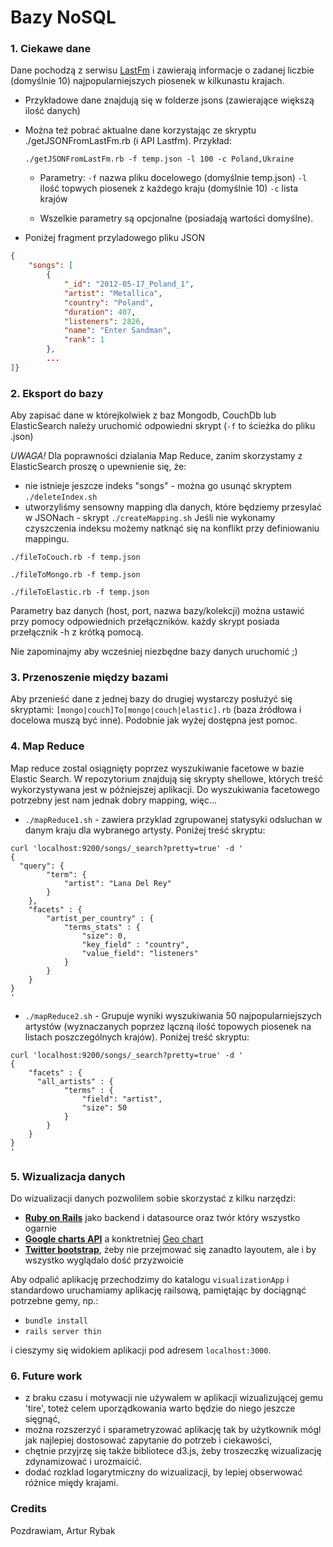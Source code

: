   Bazy NoSQL
===============

### 1. Ciekawe dane

Dane pochodzą z serwisu [LastFm](http://lastfm.pl/) i zawierają informacje o zadanej liczbie (domyślnie 10) najpopularniejszych piosenek w kilkunastu krajach.
   
   * Przykładowe dane znajdują się w folderze jsons (zawierające większą ilość danych)

   * Można też pobrać aktualne dane korzystając ze skryptu ./getJSONFromLastFm.rb (i API Lastfm). Przykład:
      
      `./getJSONFromLastFm.rb -f temp.json -l 100 -c Poland,Ukraine`

      * Parametry: 
                 `-f` nazwa pliku docelowego (domyślnie temp.json)
                 `-l` ilość topwych piosenek z każdego kraju (domyślnie 10)
                 `-c` lista krajów

      * Wszelkie parametry są opcjonalne (posiadają wartości domyślne).
      
   * Poniżej fragment przyladowego pliku JSON
      
```json
{
    "songs": [
        {
            "_id": "2012-05-17_Poland_1", 
            "artist": "Metallica", 
            "country": "Poland", 
            "duration": 407, 
            "listeners": 2826, 
            "name": "Enter Sandman", 
            "rank": 1
        }, 
        ...
]}
```


### 2. Eksport do bazy

Aby zapisać dane w którejkolwiek z baz Mongodb, CouchDb lub ElasticSearch należy uruchomić odpowiedni skrypt (`-f` to ścieżka do pliku .json)

_UWAGA!_ Dla poprawności dzialania Map Reduce, zanim skorzystamy z ElasticSearch proszę o upewnienie się, że:
   * nie istnieje jeszcze indeks "songs" - można go usunąć skryptem `./deleteIndex.sh`
   * utworzyliśmy sensowny mapping dla danych, które będziemy przesylać w JSONach - skrypt `./createMapping.sh`
   Jeśli nie wykonamy czyszczenia indeksu możemy natknąć się na konflikt przy definiowaniu mappingu.

   `./fileToCouch.rb -f temp.json`

   `./fileToMongo.rb -f temp.json`

   `./fileToElastic.rb -f temp.json`

   Parametry baz danych (host, port, nazwa bazy/kolekcji) można ustawić przy pomocy odpowiednich przełączników. każdy skrypt posiada przełącznik -h z krótką pomocą.
   
   Nie zapominajmy aby wcześniej niezbędne bazy danych uruchomić ;)


### 3. Przenoszenie między bazami

Aby przenieść dane z jednej bazy do drugiej wystarczy posłużyć się skryptami: `[mongo|couch]To[mongo|couch|elastic].rb` (baza źródłowa i docelowa muszą być inne).
Podobnie jak wyżej dostępna jest pomoc.


### 4. Map Reduce

Map reduce zostal osiągnięty poprzez wyszukiwanie facetowe w bazie Elastic Search. W repozytorium znajdują się skrypty shellowe, których treść wykorzystywana jest w późniejszej aplikacji.
Do wyszukiwania facetowego potrzebny jest nam jednak dobry mapping, więc...

  
   * `./mapReduce1.sh` - zawiera przyklad zgrupowanej statysyki odsluchan w danym kraju dla wybranego artysty. Poniżej treść skryptu:

```
curl 'localhost:9200/songs/_search?pretty=true' -d '
{
  "query": {
		"term": {
			"artist": "Lana Del Rey"
		}
	},
	"facets" : {
		"artist_per_country" : {
			"terms_stats" : {
				"size": 0,
				"key_field" : "country",
				"value_field": "listeners"
			}
		}
	}
}
'
```

  * `./mapReduce2.sh` - Grupuje wyniki wyszukiwania 50 najpopularniejszych artystów (wyznaczanych poprzez lączną ilość topowych piosenek na listach poszczególnych krajów). Poniżej treść skryptu:

```
curl 'localhost:9200/songs/_search?pretty=true' -d '
{
    "facets" : {
      "all_artists" : {
	        "terms" : {
				"field": "artist",
				"size": 50
	        }
	    }
    }
}
'
```


### 5. Wizualizacja danych

Do wizualizacji danych pozwolilem sobie skorzystać z kilku narzędzi:
* __[Ruby on Rails](http://rubyonrails.pl/)__ jako backend i datasource oraz twór który wszystko ogarnie
* __[Google charts API](https://developers.google.com/chart/)__ a konktretniej [Geo chart](https://developers.google.com/chart/interactive/docs/gallery/geochart)
* __[Twitter bootstrap](http://twitter.github.com/bootstrap/)__, żeby nie przejmować się zanadto layoutem, ale i by wszystko wyglądalo dość przyzwoicie

Aby odpalić aplikację przechodzimy do katalogu `visualizationApp` i standardowo uruchamiamy aplikację railsową, pamiętając by dociągnąć potrzebne gemy, np.:
* `bundle install`
* `rails server thin`

i cieszymy się widokiem aplikacji pod adresem `localhost:3000`.

### 6. Future work
  * z braku czasu i motywacji nie używalem w aplikacji wizualizującej gemu 'tire', toteż celem uporządkowania warto będzie do niego jeszcze sięgnąć,
  * można rozszerzyć i sparametryzować aplikację tak by użytkownik mógl jak najlepiej dostosować zapytanie do potrzeb i ciekawości,
  * chętnie przyjrzę się także bibliotece d3.js, żeby troszeczkę wizualizację zdynamizować i urozmaicić.
  * dodać rozklad logarytmiczny do wizualizacji, by lepiej obserwować różnice międy krajami.

### Credits

Pozdrawiam,
Artur Rybak